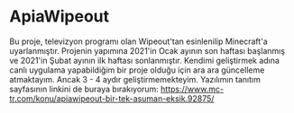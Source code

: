 # ApiaWipeout
Bu proje, televizyon programı olan Wipeout'tan esinlenilip Minecraft'a uyarlanmıştır.
Projenin yapımına 2021'in Ocak ayının son haftası başlanmış ve 2021'in Şubat ayının ilk haftası sonlanmıştır. Kendimi geliştirmek adına canlı uygulama yapabildiğim bir proje olduğu için ara ara güncelleme atmaktayım. Ancak 3 - 4 aydır geliştirmemekteyim.
Yazılımın tanıtım sayfasının linkini de buraya bırakıyorum: https://www.mc-tr.com/konu/apiawipeout-bir-tek-asuman-eksik.92875/
